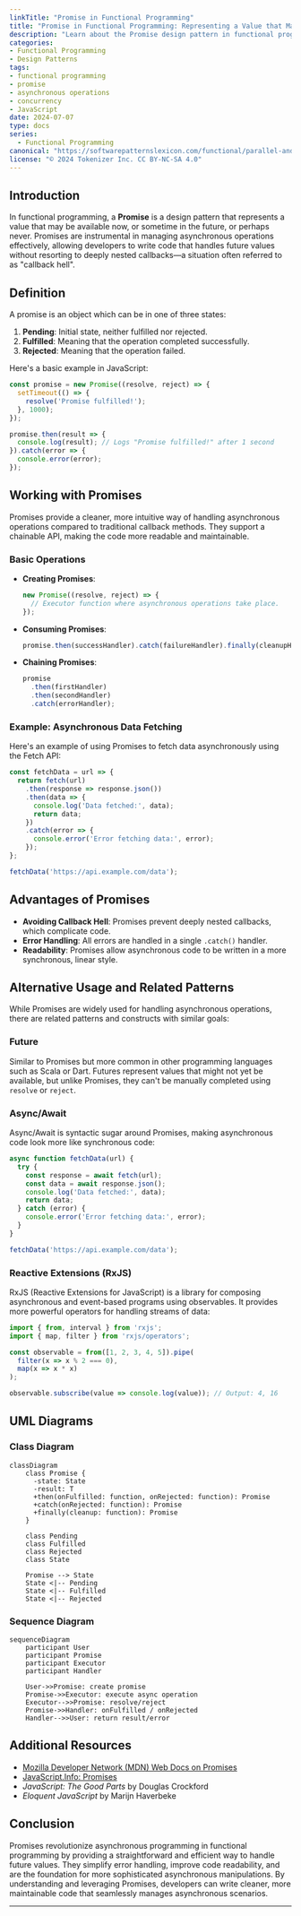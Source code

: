 ```yaml
---
linkTitle: "Promise in Functional Programming"
title: "Promise in Functional Programming: Representing a Value that May Be Available in the Future"
description: "Learn about the Promise design pattern in functional programming, a construct used to represent values that may be available at some point in the future, facilitating asynchronous operations."
categories:
- Functional Programming
- Design Patterns
tags:
- functional programming
- promise
- asynchronous operations
- concurrency
- JavaScript
date: 2024-07-07
type: docs
series:
  - Functional Programming
canonical: "https://softwarepatternslexicon.com/functional/parallel-and-concurrent-programming-patterns/concurrency/promise"
license: "© 2024 Tokenizer Inc. CC BY-NC-SA 4.0"
---
```



## Introduction

In functional programming, a **Promise** is a design pattern that represents a value that may be available now, or sometime in the future, or perhaps never. Promises are instrumental in managing asynchronous operations effectively, allowing developers to write code that handles future values without resorting to deeply nested callbacks—a situation often referred to as "callback hell".

## Definition

A promise is an object which can be in one of three states:

1. **Pending**: Initial state, neither fulfilled nor rejected.
2. **Fulfilled**: Meaning that the operation completed successfully.
3. **Rejected**: Meaning that the operation failed.

Here's a basic example in JavaScript:

```javascript
const promise = new Promise((resolve, reject) => {
  setTimeout(() => {
    resolve('Promise fulfilled!');
  }, 1000);
});

promise.then(result => {
  console.log(result); // Logs "Promise fulfilled!" after 1 second
}).catch(error => {
  console.error(error);
});
```

## Working with Promises

Promises provide a cleaner, more intuitive way of handling asynchronous operations compared to traditional callback methods. They support a chainable API, making the code more readable and maintainable.

### Basic Operations

- **Creating Promises**:
  ```javascript
  new Promise((resolve, reject) => {
    // Executor function where asynchronous operations take place.
  });
  ```
- **Consuming Promises**:
  ```javascript
  promise.then(successHandler).catch(failureHandler).finally(cleanupHandler);
  ```
- **Chaining Promises**:
  ```javascript
  promise
    .then(firstHandler)
    .then(secondHandler)
    .catch(errorHandler);
  ```

### Example: Asynchronous Data Fetching

Here's an example of using Promises to fetch data asynchronously using the Fetch API:

```javascript
const fetchData = url => {
  return fetch(url)
    .then(response => response.json())
    .then(data => {
      console.log('Data fetched:', data);
      return data;
    })
    .catch(error => {
      console.error('Error fetching data:', error);
    });
};

fetchData('https://api.example.com/data');
```

## Advantages of Promises

- **Avoiding Callback Hell**: Promises prevent deeply nested callbacks, which complicate code.
- **Error Handling**: All errors are handled in a single `.catch()` handler.
- **Readability**: Promises allow asynchronous code to be written in a more synchronous, linear style.

## Alternative Usage and Related Patterns

While Promises are widely used for handling asynchronous operations, there are related patterns and constructs with similar goals:

### Future

Similar to Promises but more common in other programming languages such as Scala or Dart. Futures represent values that might not yet be available, but unlike Promises, they can't be manually completed using `resolve` or `reject`.

### Async/Await

Async/Await is syntactic sugar around Promises, making asynchronous code look more like synchronous code:

```javascript
async function fetchData(url) {
  try {
    const response = await fetch(url);
    const data = await response.json();
    console.log('Data fetched:', data);
    return data;
  } catch (error) {
    console.error('Error fetching data:', error);
  }
}

fetchData('https://api.example.com/data');
```

### Reactive Extensions (RxJS)

RxJS (Reactive Extensions for JavaScript) is a library for composing asynchronous and event-based programs using observables. It provides more powerful operators for handling streams of data:

```javascript
import { from, interval } from 'rxjs';
import { map, filter } from 'rxjs/operators';

const observable = from([1, 2, 3, 4, 5]).pipe(
  filter(x => x % 2 === 0),
  map(x => x * x)
);

observable.subscribe(value => console.log(value)); // Output: 4, 16
```

## UML Diagrams

### Class Diagram

```mermaid
classDiagram
    class Promise {
      -state: State
      -result: T
      +then(onFulfilled: function, onRejected: function): Promise
      +catch(onRejected: function): Promise
      +finally(cleanup: function): Promise
    }

    class Pending
    class Fulfilled
    class Rejected
    class State

    Promise --> State
    State <|-- Pending
    State <|-- Fulfilled
    State <|-- Rejected
```

### Sequence Diagram

```mermaid
sequenceDiagram
    participant User
    participant Promise
    participant Executor
    participant Handler

    User->>Promise: create promise
    Promise->>Executor: execute async operation
    Executor-->>Promise: resolve/reject
    Promise->>Handler: onFulfilled / onRejected
    Handler-->>User: return result/error
```

## Additional Resources

- [Mozilla Developer Network (MDN) Web Docs on Promises](https://developer.mozilla.org/en-US/docs/Web/JavaScript/Reference/Global_Objects/Promise)
- [JavaScript.Info: Promises](https://javascript.info/promise-basics)
- *JavaScript: The Good Parts* by Douglas Crockford
- *Eloquent JavaScript* by Marijn Haverbeke

## Conclusion

Promises revolutionize asynchronous programming in functional programming by providing a straightforward and efficient way to handle future values. They simplify error handling, improve code readability, and are the foundation for more sophisticated asynchronous manipulations. By understanding and leveraging Promises, developers can write cleaner, more maintainable code that seamlessly manages asynchronous scenarios.

---
